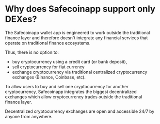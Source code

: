 # Why does Safecoinapp support only DEXes?

The Safecoinapp wallet app is engineered to work outside the traditional finance layer and therefore doesn't integrate any financial services that operate on traditional finance ecosystems.

Thus, there is no option to:

- buy cryptocurrency using a credit card (or bank deposit),
- sell cryptocurrency for fiat currency
- exchange cryptocurrency via traditional centralized cryptocurrency exchanges (Binance, Coinbase, etc).

To allow users to buy and sell one cryptocurrency for another cryptocurrency, Safecoinapp integrates the biggest decentralized exchanges which allow cryptocurrency trades outside the traditional finance layer.

Decentralized cryptocurrency exchanges are open and accessible 24/7 by anyone from anywhere.
